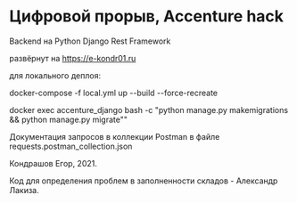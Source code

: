 # Цифровой прорыв, Accenture hack
Backend на Python Django Rest Framework

развёрнут на https://e-kondr01.ru

для локального деплоя:

docker-compose -f local.yml up --build --force-recreate

docker exec accenture_django bash -c "python manage.py makemigrations && python manage.py migrate""


Документация запросов в коллекции Postman в файле requests.postman_collection.json

Кондрашов Егор, 2021.

Код для определения проблем в заполненности складов - Александр Лакиза.
